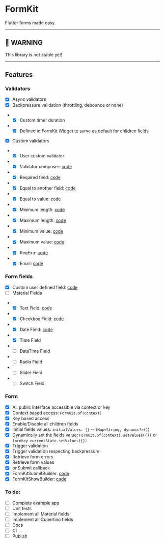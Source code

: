 # FormKit

Flutter forms made easy.

---
## **🚧 WARNING**

This library is not stable yet!

---

## Features

### Validators

- [x] Async validators
- [x] Backpressure validation (throttling, debounce or none)
- - [x] Custom timer duration
- - [x] Defined in [FormKit](./packages/formkit/lib/src/formkit.dart) Widget to serve as default for children fields
- [x] Custom validators
- - [x] User custom validator
- - [x] Validator composer: [code](./packages/formkit/lib/src/validators/formkit_validator_composer.dart)
- - [x] Required field: [code](./packages/formkit/lib/src/validators/formkit_required_validator.dart)
- - [x] Equal to another field: [code](./packages/formkit/lib/src/validators/formkit_equal_field_validator.dart)
- - [x] Equal to value: [code](./packages/formkit/lib/src/validators/formkit_equal_validator.dart)
- - [x] Minimum length: [code](./packages/formkit/lib/src/validators/formkit_min_length_validator.dart)
- - [x] Maximum length: [code](./packages/formkit/lib/src/validators/formkit_max_length_validator.dart)
- - [x] Minimum value: [code](./packages/formkit/lib/src/validators/formkit_min_validator.dart)
- - [x] Maximum value: [code](./packages/formkit/lib/src/validators/formkit_max_validator.dart)
- - [x] RegExp: [code](./packages/formkit/lib/src/validators/formkit_match_validator.dart)
- - [x] Email: [code](./packages/formkit/lib/src/validators/formkit_email_validator.dart)

### Form fields

- [x] Custom user defined field: [code](./packages/formkit/lib/src/fields/formkit_field.dart)
- [ ] Material Fields
- - [x] Text Field: [code](./packages/formkit/lib/src/fields/formkit_text_field.dart)
- - [x] Checkbox Field: [code](./packages/formkit/lib/src/fields/formkit_checkbox_field.dart)
- - [x] Date Field: [code](./packages/formkit/lib/src/fields/formkit_date_field.dart)
- - [x] Time Field
- - [ ] DateTime Field
- - [ ] Radio Field
- - [ ] Slider Field
- - [ ] Switch Field

### Form

- [x] All public interface accessible via context or key
- [x] Context based access: ```FormKit.of(context)```
- [x] Key based access
- [x] Enable/Disable all children fields
- [x] Initial fields values: `initialValues: {}` -- (`Map<String, dynamic?>()`)
- [x] Dynamically set the fields value: `FormKit.of(context).setValues({})` or `formKey.currentState.setValues({})`
- [x] Trigger validation
- [x] Trigger validation respecting backpressure
- [x] Retrieve form errors
- [x] Retrieve form values
- [x] onSubmit callback
- [x] FormKitSubmitBuilder: [code](./packages/formkit/lib/src/widgets/formkit_submit_builder.dart)
- [x] FormKitShowBuilder: [code](./packages/formkit/lib/src/widgets/formkit_show_builder.dart)

### To do:

- [ ] Complete example app
- [ ] Unit tests
- [ ] Implement all Material fields
- [ ] Implement all Cupertino fields
- [ ] Docs
- [ ] CI
- [ ] Publish
